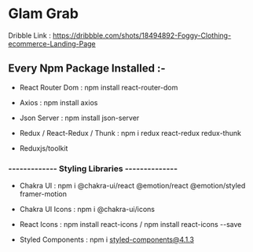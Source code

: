# Glam Grab

Dribble Link : https://dribbble.com/shots/18494892-Foggy-Clothing-ecommerce-Landing-Page

## Every Npm Package Installed :-

- React Router Dom : npm install react-router-dom

- Axios : npm install axios

- Json Server : npm install json-server

- Redux / React-Redux / Thunk : npm i redux react-redux redux-thunk

- Reduxjs/toolkit

### ------------- Styling Libraries --------------

- Chakra UI : npm i @chakra-ui/react @emotion/react @emotion/styled framer-motion

- Chakra UI Icons : npm i @chakra-ui/icons

- React Icons : npm install react-icons / npm install react-icons --save

- Styled Components : npm i styled-components@4.1.3

